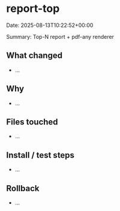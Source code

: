 # report-top
Date: 2025-08-13T10:22:52+00:00

Summary: Top-N report + pdf-any renderer

## What changed
- …

## Why
- …

## Files touched
- …

## Install / test steps
- …

## Rollback
- …

